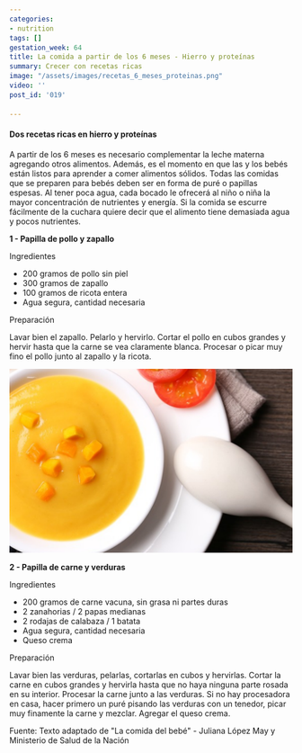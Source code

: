 ```yaml
---
categories:
- nutrition
tags: []
gestation_week: 64
title: La comida a partir de los 6 meses - Hierro y proteínas
summary: Crecer con recetas ricas
image: "/assets/images/recetas_6_meses_proteinas.png"
video: ''
post_id: '019'

---
```

#### Dos recetas ricas en hierro y proteínas

A partir de los 6 meses es necesario complementar la leche materna agregando otros alimentos. Además, es el momento en que las y los bebés están listos para aprender a comer alimentos sólidos. Todas las comidas que se preparen para bebés deben ser en forma de puré o papillas espesas. Al tener poca agua, cada bocado le ofrecerá al niño o niña la mayor concentración de nutrientes y energía. Si la comida se escurre fácilmente de la cuchara quiere decir que el alimento tiene demasiada agua y pocos nutrientes.

**1 - Papilla de pollo y zapallo**

Ingredientes

* 200 gramos de pollo sin piel
* 300 gramos de zapallo
* 100 gramos de ricota entera
* Agua segura, cantidad necesaria

Preparación

Lavar bien el zapallo. Pelarlo y hervirlo. Cortar el pollo en cubos grandes y hervir hasta que la carne se vea claramente blanca. Procesar o picar muy fino el pollo junto al zapallo y la ricota.

![](/assets/images/image860.png)

**2 - Papilla de carne y verduras**

Ingredientes

* 200 gramos de carne vacuna, sin grasa ni partes duras
* 2 zanahorias / 2 papas medianas
* 2 rodajas de calabaza / 1 batata
* Agua segura, cantidad necesaria
* Queso crema

Preparación

Lavar bien las verduras, pelarlas, cortarlas en cubos y hervirlas. Cortar la carne en cubos grandes y hervirla hasta que no haya ninguna parte rosada en su interior. Procesar la carne junto a las verduras. Si no hay procesadora en casa, hacer primero un puré pisando las verduras con un tenedor, picar muy finamente la carne y mezclar. Agregar el queso crema.

Fuente: Texto adaptado de "La comida del bebé" - Juliana López May y Ministerio de Salud de la Nación